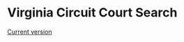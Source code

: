 Virginia Circuit Court Search
=======================

[Current version](https://github.com/CodeforNRV/va-circuit-court-search)

